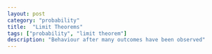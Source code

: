 ```yaml
---
layout: post
category: "probability"
title:  "Limit Theorems"
tags: ["probability", "limit theorem"]
description: "Behaviour after many outcomes have been observed"
---
```

